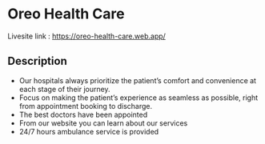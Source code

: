 
# Oreo Health Care

 Livesite link : https://oreo-health-care.web.app/ 


## Description

 - Our hospitals always prioritize the patient’s comfort and convenience at each stage of their journey.
 - Focus on making the patient’s experience as seamless as possible, right from appointment booking to discharge.
 - The best doctors have been appointed
 - From our website you can learn about our services
 - 24/7 hours ambulance service is provided
  